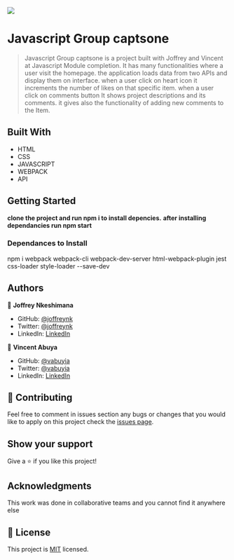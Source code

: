 ![](https://img.shields.io/badge/Microverse-blueviolet)

# Javascript Group captsone

> Javascript Group captsone is a project built with Joffrey and Vincent at Javascript Module completion. It has many functionalities where a user visit the homepage. the application loads data from two APIs and display them on interface. when a user click on heart icon it increments the number of likes on that specific item. when a user click on comments button It shows project descriptions and its comments. it gives also the functionality of adding new comments to the Item.


## Built With

- HTML
- CSS
- JAVASCRIPT
- WEBPACK
- API



## Getting Started

**clone the project and run **npm i** to install depencies.**
**after installing dependancies run npm start**



### Dependances to Install
npm i webpack webpack-cli webpack-dev-server html-webpack-plugin jest css-loader style-loader --save-dev



## Authors

👤 **Joffrey Nkeshimana**

- GitHub: [@joffreynk](https://github.com/JoffreyNK)
- Twitter: [@joffreynk](https://twitter.com/home)
- LinkedIn: [LinkedIn](https://www.linkedin.com/in/joffrey-nkeshimana-15b8aa1b3/)

👤 **Vincent Abuya**

- GitHub: [@vabuyia](https://github.com/vabuyia)
- Twitter: [@vabuyia](https://twitter.com/abuyag)
- LinkedIn: [LinkedIn](https://www.linkedin.com/in/vabuyia/)


## 🤝 Contributing

Feel free to comment in issues section any bugs or changes that you would like to apply on this project
check the [issues page](../../issues/).

## Show your support

Give a ⭐️ if you like this project!

## Acknowledgments

This work was done in collaborative teams  and you cannot find it anywhere else

## 📝 License

This project is [MIT](./MIT.md) licensed.
